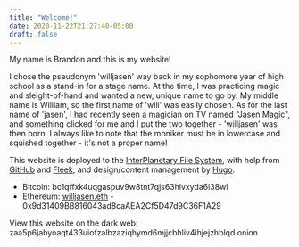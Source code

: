 ```yaml
---
title: "Welcome!"
date: 2020-11-22T21:27:40-05:00
draft: false
---
```

My name is Brandon and this is my website!

I chose the pseudonym 'willjasen' way back in my sophomore year of high school as a stand-in for a stage name. At the time, I was practicing magic and sleight-of-hand and wanted a new, unique name to go by. My middle name is William, so the first name of 'will' was easily chosen. As for the last name of 'jasen', I had recently seen a magician on TV named "Jasen Magic", and something clicked for me and I put the two together - 'willjasen' was then born. I always like to note that the moniker must be in lowercase and squished together - it's not a proper name!

This website is deployed to the [InterPlanetary File System](https://ipfs.tech), with help from [GitHub](https://github.com/willjasen/website) and [Fleek](https://fleek.co), and design/content management by [Hugo](https://gohugo.io).

- Bitcoin: bc1qffxk4uqgaspuv9w8tnt7qjs63hlvxyda6l38wl
- Ethereum: [willjasen.eth](https://app.ens.domains/willjasen.eth) - 0x9d31409BB816043ad8caAEA2Cf5D47d9C36F1A29

View this website on the dark web: zaa5p6jabyoaqt433uiofzalbzaziqhymd6mjjcbhliv4ihjejzhblqd.onion
